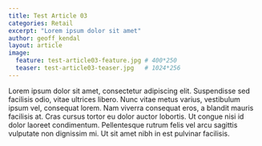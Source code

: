 ```yaml
---
title: Test Article 03
categories: Retail
excerpt: "Lorem ipsum dolor sit amet"
author: geoff_kendal
layout: article
image: 
  feature: test-article03-feature.jpg # 400*250
  teaser: test-article03-teaser.jpg   # 1024*256
---
```


Lorem ipsum dolor sit amet, consectetur adipiscing elit. Suspendisse sed facilisis odio, vitae ultrices libero. Nunc vitae metus varius, vestibulum ipsum vel, consequat lorem. Nam viverra consequat eros, a blandit mauris facilisis at. Cras cursus tortor eu dolor auctor lobortis. Ut congue nisi id dolor laoreet condimentum. Pellentesque rutrum felis vel arcu sagittis vulputate non dignissim mi. Ut sit amet nibh in est pulvinar facilisis.
